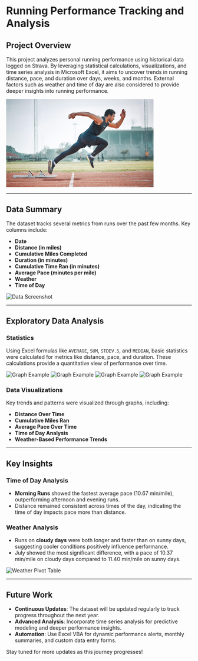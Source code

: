 # Running Performance Tracking and Analysis

## Project Overview
This project analyzes personal running performance using historical data logged on Strava. By leveraging statistical calculations, visualizations, and time series analysis in Microsoft Excel, it aims to uncover trends in running distance, pace, and duration over days, weeks, and months. External factors such as weather and time of day are also considered to provide deeper insights into running performance.

<img src="images/image1.jpg" alt="Aesthetic Picture" width="400">

---

## Data Summary
The dataset tracks several metrics from runs over the past few months. Key columns include:

- **Date**
- **Distance (in miles)**
- **Cumulative Miles Completed**
- **Duration (in minutes)**
- **Cumulative Time Ran (in minutes)**
- **Average Pace (minutes per mile)**
- **Weather**
- **Time of Day**

![Data Screenshot](image2.png)

---

## Exploratory Data Analysis

### **Statistics**
Using Excel formulas like `AVERAGE`, `SUM`, `STDEV.S`, and `MEDIAN`, basic statistics were calculated for metrics like distance, pace, and duration. These calculations provide a quantitative view of performance over time.

![Graph Example](image3.png)
![Graph Example](image4.png)
![Graph Example](image5.png)
![Graph Example](image6.png)

### **Data Visualizations**
Key trends and patterns were visualized through graphs, including:

- **Distance Over Time**
- **Cumulative Miles Ran**
- **Average Pace Over Time**
- **Time of Day Analysis**
- **Weather-Based Performance Trends**


---

## Key Insights

### **Time of Day Analysis**
- **Morning Runs** showed the fastest average pace (10.67 min/mile), outperforming afternoon and evening runs.
- Distance remained consistent across times of the day, indicating the time of day impacts pace more than distance.

### **Weather Analysis**
- Runs on **cloudy days** were both longer and faster than on sunny days, suggesting cooler conditions positively influence performance.
- July showed the most significant difference, with a pace of 10.37 min/mile on cloudy days compared to 11.40 min/mile on sunny days.

![Weather Pivot Table](https://prod-files-secure.s3.us-west-2.amazonaws.com/a5896cf7-e3d0-41ee-9de5-8a038eaa3ec7/70727f8a-4491-4504-b874-2028816415c1/Screenshot_2024-09-23_at_1.36.02_PM.png)

---

## Future Work
- **Continuous Updates**: The dataset will be updated regularly to track progress throughout the next year.
- **Advanced Analysis**: Incorporate time series analysis for predictive modeling and deeper performance insights.
- **Automation**: Use Excel VBA for dynamic performance alerts, monthly summaries, and custom data entry forms.

Stay tuned for more updates as this journey progresses!
